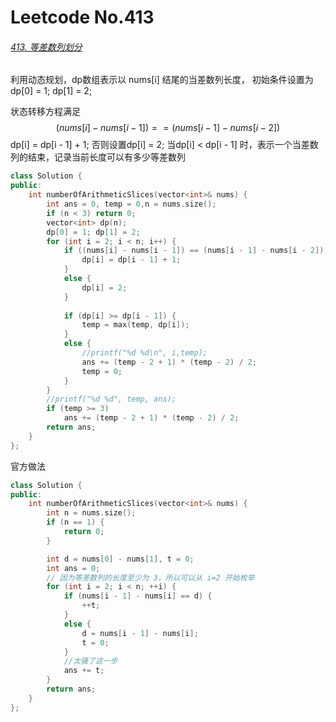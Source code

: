 # Leetcode No.413

###### [413. 等差数列划分](https://leetcode-cn.com/problems/arithmetic-slices/)

利用动态规划，dp数组表示以 nums[i] 结尾的当差数列长度， 初始条件设置为dp[0] = 1; dp[1] = 2;

状态转移方程满足
$$
(nums[i] - nums[i - 1]) == (nums[i - 1] - nums[i - 2])
$$
dp[i] = dp[i - 1] + 1; 否则设置dp[i] = 2; 当dp[i] < dp[i - 1] 时，表示一个当差数列的结束，记录当前长度可以有多少等差数列

```c++
class Solution {
public:
    int numberOfArithmeticSlices(vector<int>& nums) {
        int ans = 0, temp = 0,n = nums.size();
        if (n < 3) return 0;
        vector<int> dp(n);
        dp[0] = 1; dp[1] = 2;
        for (int i = 2; i < n; i++) {
            if ((nums[i] - nums[i - 1]) == (nums[i - 1] - nums[i - 2])) {
                dp[i] = dp[i - 1] + 1;
            }
            else {
                dp[i] = 2;
            }
            
            if (dp[i] >= dp[i - 1]) {
                temp = max(temp, dp[i]);
            }
            else {
                //printf("%d %d\n", i,temp);
                ans += (temp - 2 + 1) * (temp - 2) / 2;
                temp = 0;
            }
        }
        //printf("%d %d", temp, ans);
        if (temp >= 3)
            ans += (temp - 2 + 1) * (temp - 2) / 2;
        return ans;
    }
};
```

官方做法

```c++
class Solution {
public:
    int numberOfArithmeticSlices(vector<int>& nums) {
        int n = nums.size();
        if (n == 1) {
            return 0;
        }

        int d = nums[0] - nums[1], t = 0;
        int ans = 0;
        // 因为等差数列的长度至少为 3，所以可以从 i=2 开始枚举
        for (int i = 2; i < n; ++i) {
            if (nums[i - 1] - nums[i] == d) {
                ++t;
            }
            else {
                d = nums[i - 1] - nums[i];
                t = 0;
            }
            //太骚了这一步
            ans += t;
        }
        return ans;
    }
};
```

